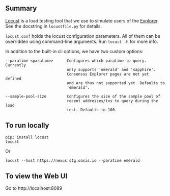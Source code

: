 ## Summary
[Locust](https://locust.io/) is a load testing tool that we use to simulate users of the [Explorer](https://explorer.oasis.io/). See the docstring in `locustfile.py` for details.

`locust.conf` holds the locust configuration parameters. All of them can be overridden using command-line arguments. Run `locust -h` for more info.

In addition to the built-in cli options, we have two custom options:
```
--paratime <paratime>      Configures which paratime to query. Currently 
                           only supports 'emerald' and 'sapphire'. 
                           Consensus Explorer pages are not yet defined 
                           and are thus not supported yet. Defaults to 
                           'emerald'.

--sample-pool-size         Configures the size of the sample pool of 
                           recent addresses/txs to query during the load 
                           test. Defaults to 100.
```

## To run locally
```
pip3 install locust
locust
```
Or
```
locust --host https://nexus.stg.oasis.io --paratime emerald
```

## To view the Web UI
Go to http://localhost:8089
